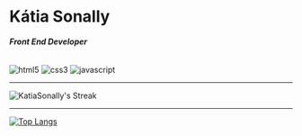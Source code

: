 # Kátia Sonally
***Front End Developer***

<div style="display: inline_block"><br/>
  <img align ="center" alt="html5" src="https://img.shields.io/badge/HTML-239120?style=for-the-badge&logo=html5&logoColor=white" />
  <img align ="center" alt="css3" src="https://img.shields.io/badge/CSS-239120?&style=for-the-badge&logo=css3&logoColor=white" />
  <img align ="center" alt="javascript" src="https://img.shields.io/badge/JavaScript-F7DF1E?style=for-the-badge&logo=javascript&logoColor=black" />
</div>

 ___

![KatiaSonally's Streak](https://github-readme-streak-stats.herokuapp.com/?user=KatiaSonally&theme=default&hide_border=false)

___

[![Top Langs](https://github-readme-stats.vercel.app/api/top-langs/?username=KatiaSonally)](https://github.com/KatiaSonally/github-readme-stats)
